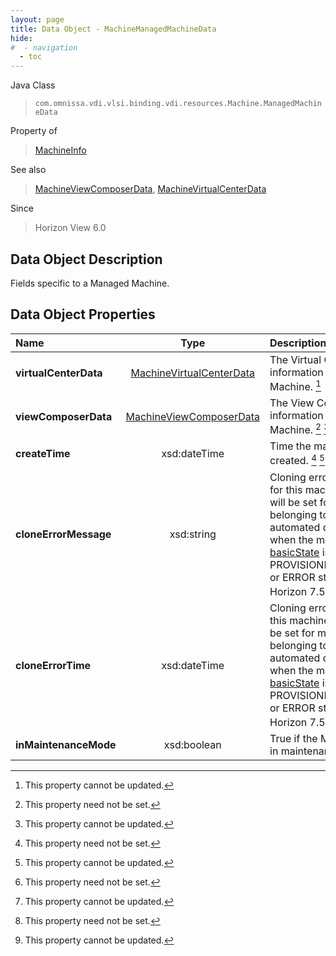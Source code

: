 ```yaml
---
layout: page
title: Data Object - MachineManagedMachineData
hide:
#  - navigation
  - toc
---
```






Java Class
> `com.omnissa.vdi.vlsi.binding.vdi.resources.Machine.ManagedMachineData`

Property of
> [MachineInfo](vdi.resources.Machine.MachineInfo.md#field_detail)

See also
> [MachineViewComposerData](vdi.resources.Machine.ViewComposerData.md), [MachineVirtualCenterData](vdi.resources.Machine.VirtualCenterData.md)

Since
> Horizon View 6.0


## Data Object Description

Fields specific to a Managed Machine.

## Data Object Properties

 Name | Type | Description
:---|:---:|:---
**virtualCenterData**| [MachineVirtualCenterData](vdi.resources.Machine.VirtualCenterData.md)|  The Virtual Center information for this Machine. [^2]
**viewComposerData**| [MachineViewComposerData](vdi.resources.Machine.ViewComposerData.md)|  The View Composer information for this Machine. [^1] [^2]
**createTime**|  xsd:dateTime|  Time the machine was created. [^1] [^2]
**cloneErrorMessage**|  xsd:string|  Cloning error message for this machine. This will be set for machine belonging to automated desktops when the machine's [basicState](vdi.resources.Machine.MachineBase.md#basicState) is in PROVISIONING_ERROR or ERROR state.  **_Since_** Horizon 7.5 [^1] [^2]
**cloneErrorTime**|  xsd:dateTime|  Cloning error time for this machine. This will be set for machine belonging to automated desktops when the machine's [basicState](vdi.resources.Machine.MachineBase.md#basicState) is in PROVISIONING_ERROR or ERROR state.  **_Since_** Horizon 7.5 [^1] [^2]
**inMaintenanceMode**|  xsd:boolean|  True if the Machine is in maintenance mode.
 


 


[^1]: This property need not be set.
[^2]: This property cannot be updated.